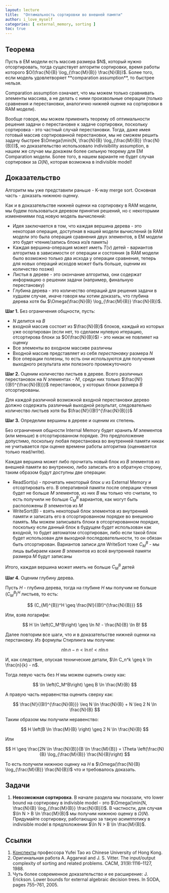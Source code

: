 ```yaml
---
layout: lecture
title:  "Оптимальность сортировки во внешней памяти"
author: i_love_myself
categories: [ external_memory, sorting ]
toc: true
---
```


## Теорема

<div markdown="1" class="alert alert-theorem">
Пусть в EM модели есть массив размера $N$, который нужно отсортировать, тогда существует алгоритм сортировки, время работы которого $O(\frac{N}{B} \log_{\frac{M}{B}} \frac{N}{B})$. Более того, если модель удовлетворяет **comparation assumption**, то быстрее нельзя.
</div>

Comparation assumption означает, что мы можем только сравнивать элементы массива, а не делать с ними произвольные операции (только сравнения и перестановки, аналогично нижней оценке на сортировки в RAM модели).

Вообще говоря, мы можем применить теорему об оптимальности решения задачи о перестановке к задаче сортировки, поскольку сортировка - это частный случай перестановки. Тогда, даже имея готовый массив сортированной перестановки, мы не сможем решить задачу быстрее $\Omega(\min(N, \frac{N}{B} \log_{\frac{M}{B}} \frac{N}{B}))$, но доказательство использовало indivisibility assumption, в нашем же случае мы докажем более сильную теорему для EM Comparation модели. Более того, в нашем варианте не будет случая сортировки за $\Omega(N)$, которая возможна в indivisible model!

## Доказательство

Алгоритм мы уже представили раньше - K-way merge sort. Основная часть - доказать нижнюю оценку.

Как и в доказательстве нижней оценки на сортировку в RAM модели, мы будем пользоваться деревом принятия решений, но с некоторыми изменениями под новую модель вычислений:

* Идея заключается в том, что каждая вершина дерева - это некоторая операция, доступная в нашей модели вычислений (в RAM модели это была операция сравнения двух элементов, в EM модели это будет чтение/запись блока из/в память)
* Каждая вершина-операция может иметь $T(v)$ детей - вариантов алгоритма в зависимости от операции и состояния (в RAM модели было возможно только два исхода у операции сравнения, теперь для новых операций исходов может быть больше, оценим их количество позже)
* Листья в дереве - это окончание алгоритма, они содержат информацию о решении задачи (например, финальную перестановку)
* Глубина дерева - это количество операций для решения задачи в худшем случае, иначе говоря мы хотим доказать, что глубина дерева хотя бы $\Omega(\frac{N}{B} \log_{\frac{M}{B}} \frac{N}{B})$.

**Шаг 1.** Без ограничения общности, пусть:

* $N$ делится на $B$
* входной массив состоит из $\frac{N}{B}$ блоков, каждый из которых уже осортирован (если нет, то сделаем нулевую итерацию, отсортирова блоки за $O(\frac{N}{B})$) - это никак не повлияет на оценку
* Все элементы во входном массиве различны
* Входной массив представляет из себя _перестановку_ размера $N$
* Все операции полезны, то есть они используются для получения выходного результата или полезного промежуточного

**Шаг 2.** Оценим количество листьев в дереве. Всего различных перестановок на $N$ элементах - $N!$, среди них только $\frac{N!}{(B!)^{\frac{N}{B}}}$ перестановок, у которых блоки размера $B$ отсортированы.

Для каждой различной возможной входной перестановки дерево должно содержать различный выходной результат, следовательно количество листьев хотя бы $\frac{N!}{(B!)^{\frac{N}{B}}}$

**Шаг 3.** Определим вершины в дереве и оценим их степень.

Без ограничения общности Internal Memory будет хранить $M$ элементов (или меньше) в отсортированном порядке. Это предположение допустимо, поскольку любая перестановка во внутренней памяти никак не учитывается при оценке времени работы алгоритма (оценивается только read/write).

Каждая вершина может либо прочитать новый блок из $B$ элементов из внешней памяти во внутренюю, либо записать его в обратную сторону, таким образом будут доступны две операции:

* ReadSort(u) - прочитать некоторый блок $u$ из External Memory и отсортировать его. В оперативной памяти после операции чтения будет не больше $M$ элементов, из них $B$ мы только что считали, то есть получили не больше $C_{M}^{B}$ вариантов, как могут быть расположены $B$ элементов из $M$
* WriteSort(B) - взять некоторый блок элементов из внутренней памяти и записать его в отсортированном порядке во внешнюю память. Мы можем записывать блоки в отсортированном порядке, поскольку если данный блок в будущем будет использован как входной, то будет автоматом отсортирован, либо если такой блок будет использован для выходной последовательности, то он обязан быть отсортирован. Вариантов записи для WriteSort тоже $C_{M}^{B}$ - мы лишь выбираем какие $B$ элементов из всей внутренней памяти размера $M$ будут записаны

Итого, каждая вершина может иметь не больше $C_{M}^{B}$ детей

**Шаг 4.** Оценим глубину дерева.

Пусть $H$ - глубина дерева, тогда на глубине $H$ мы получим не больше $(C_{M}^{B})^{H}$ листьев, то есть:

$$
(С_{M}^{B})^H \geq \frac{N!}{(B!)^{\frac{N}{B}}}
$$

Или, взяв логарифм:

$$
H \ln \left(C_M^B\right) \geq \ln N! - \frac{N}{B} \ln B!
$$

Далее повторим все шаги, что и в доказательстве нижней оценки на перстановку. Из формулы Стирлинга мы получим:

$$
n \ln n - n < \ln n! < n \ln n
$$

И, как следствие, опуская технические детали, $\ln C_n^k \geq k \ln \frac{n}{k} - n$.

Тогда левую часть без $H$ мы можем оценить снизу как:

$$ \ln \left(C_M^B\right) \geq B \ln \frac{M}{B} $$

А правую часть неравенства оценить сверху как:

$$
\frac{N!}{(B!)^{\frac{N}{B}}} \leq N \ln \frac{N}{B} + N \leq 2 N \ln \frac{N}{B}
$$

Таким образом мы получили неравенство:

$$
H \left(B \ln \frac{M}{B} \right) \geq 2 N \ln \frac{N}{B}
$$

Или

$$
H \geq \frac{2N \ln \frac{N}{B}}{B \ln \frac{M}{B}} = \Theta \left(\frac{N}{B} \log_{\frac{M}{B}} \frac{N}{B}\right)
$$

То есть получили нижнюю оценку на $H$ в $\Omega(\frac{N}{B} \log_{\frac{M}{B}} \frac{N}{B})$ что и требовалось доказать.

## Задачи

1. **Невозможная сортировка**. В начале раздела мы показали, что lower bound на сортировку в indivisble model - это $\Omega(\min(N, \frac{N}{B} \log_{\frac{M}{B}} \frac{N}{B}))$. В частности, для случая $\ln N > B \ln \frac{M}{B}$ мы получим нижнюю оценку в $\Omega(N)$. Придумайте сортировку, работающую за такую асимптотику в indivisible model в предположении $\ln N > B \ln \frac{M}{B}$.

## Ссылки

1. [Конспекты](https://www.cse.cuhk.edu.hk/~taoyf/course/5020/fall14/notes/comp.pdf) профессора Yufei Tao из Chinese University of Hong Kong.
2. Оригинальная работа A. Aggarwal and J. S. Vitter. The input/output complexity of sorting and related problems.
CACM, 31(9):1116–1127, 1988.
3. Чуть более современное доказательство и ее расширение:  J. Erickson. Lower bounds for external algebraic decision trees. In SODA, pages 755–761, 2005.
